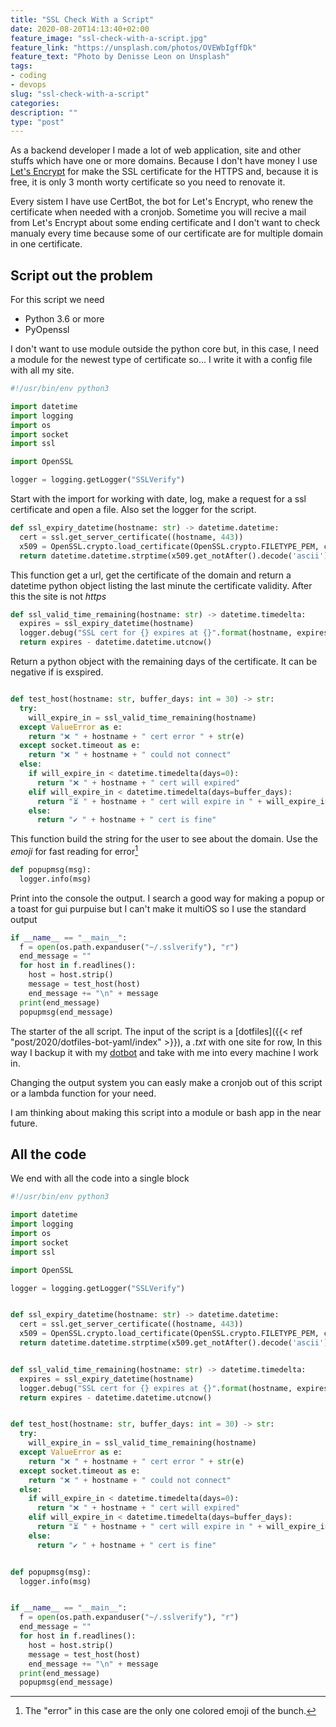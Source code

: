 ```yaml
---
title: "SSL Check With a Script"
date: 2020-08-20T14:13:40+02:00
feature_image: "ssl-check-with-a-script.jpg"
feature_link: "https://unsplash.com/photos/OVEWbIgffDk"
feature_text: "Photo by Denisse Leon on Unsplash"
tags:
- coding
- devops
slug: "ssl-check-with-a-script"
categories: 
description: ""
type: "post"
---
```


As a backend developer I made a lot of web application, site and other stuffs which have one or more domains. Because I don't have money I use [Let's Encrypt](https://letsencrypt.org/) for make the SSL certificate for the HTTPS and, because it is free, it is only 3 month worty certificate so you need to renovate it.

Every sistem I have use CertBot, the bot for Let's Encrypt, who renew the certificate when needed with a cronjob. Sometime you will recive a mail from Let's Encrypt about some ending certificate and I don't want to check manualy every time because some of our certificate are for multiple domain in one certificate.

## Script out the problem

For this script we need 

* Python 3.6 or more
* PyOpenssl

I don't want to use module outside the python core but, in this case, I need a module for the newest type of certificate so... I write it with a config file with all my site.

``` python
#!/usr/bin/env python3

import datetime
import logging
import os
import socket
import ssl

import OpenSSL

logger = logging.getLogger("SSLVerify")
```

Start with the import for working with date, log, make a request for a ssl certificate and open a file. Also set the logger for the script.


``` python {linenostart=14}
def ssl_expiry_datetime(hostname: str) -> datetime.datetime:
  cert = ssl.get_server_certificate((hostname, 443))
  x509 = OpenSSL.crypto.load_certificate(OpenSSL.crypto.FILETYPE_PEM, cert)
  return datetime.datetime.strptime(x509.get_notAfter().decode('ascii'), '%Y%m%d%H%M%SZ')
```

This function get a url, get the certificate of the domain and return a datetime python object listing the last minute the certificate validity. After this the site is not _https_

``` python {linenostart=20}
def ssl_valid_time_remaining(hostname: str) -> datetime.timedelta:
  expires = ssl_expiry_datetime(hostname)
  logger.debug("SSL cert for {} expires at {}".format(hostname, expires.isoformat()))
  return expires - datetime.datetime.utcnow()
```

Return a python object with the remaining days of the certificate. It can be negative if is exspired.

``` python {linenostart=27}

def test_host(hostname: str, buffer_days: int = 30) -> str:
  try:
    will_expire_in = ssl_valid_time_remaining(hostname)
  except ValueError as e:
    return "❌ " + hostname + " cert error " + str(e)
  except socket.timeout as e:
    return "❌ " + hostname + " could not connect"
  else:
    if will_expire_in < datetime.timedelta(days=0):
      return "❌ " + hostname + " cert will expired"
    elif will_expire_in < datetime.timedelta(days=buffer_days):
      return "⏳ " + hostname + " cert will expire in " + will_expire_in
    else:
      return "✔️ " + hostname + " cert is fine"
```

This function build the string for the user to see about the domain. Use the _emoji_ for fast reading for error[^1]


``` python {linenostart=44}
def popupmsg(msg):
  logger.info(msg)
```

Print into the console the output. I search a good way for making a popup or a toast for gui purpuise but I can't make it multiOS so I use the standard output

```python {linenostart=48}
if __name__ == "__main__":
  f = open(os.path.expanduser("~/.sslverify"), "r")
  end_message = ""
  for host in f.readlines():
    host = host.strip()
    message = test_host(host)
    end_message += "\n" + message
  print(end_message)
  popupmsg(end_message)

```

The starter of the all script. The input of the script is a [dotfiles]({{< ref "post/2020/dotfiles-bot-yaml/index" >}}), a _.txt_ with one site for row,
In this way I backup it with my  [dotbot](https://github.com/anishathalye/dotbot) and take with me into every machine I work in.

Changing the output system you can easly make a cronjob out of this script or a lambda function for your need.

I am thinking about making this script into a module or bash app in the near future.

## All the code

We end with all the code into a single block

``` python
#!/usr/bin/env python3

import datetime
import logging
import os
import socket
import ssl

import OpenSSL

logger = logging.getLogger("SSLVerify")


def ssl_expiry_datetime(hostname: str) -> datetime.datetime:
  cert = ssl.get_server_certificate((hostname, 443))
  x509 = OpenSSL.crypto.load_certificate(OpenSSL.crypto.FILETYPE_PEM, cert)
  return datetime.datetime.strptime(x509.get_notAfter().decode('ascii'), '%Y%m%d%H%M%SZ')


def ssl_valid_time_remaining(hostname: str) -> datetime.timedelta:
  expires = ssl_expiry_datetime(hostname)
  logger.debug("SSL cert for {} expires at {}".format(hostname, expires.isoformat()))
  return expires - datetime.datetime.utcnow()


def test_host(hostname: str, buffer_days: int = 30) -> str:
  try:
    will_expire_in = ssl_valid_time_remaining(hostname)
  except ValueError as e:
    return "❌ " + hostname + " cert error " + str(e)
  except socket.timeout as e:
    return "❌ " + hostname + " could not connect"
  else:
    if will_expire_in < datetime.timedelta(days=0):
      return "❌ " + hostname + " cert will expired"
    elif will_expire_in < datetime.timedelta(days=buffer_days):
      return "⏳ " + hostname + " cert will expire in " + will_expire_in
    else:
      return "✔️ " + hostname + " cert is fine"


def popupmsg(msg):
  logger.info(msg)


if __name__ == "__main__":
  f = open(os.path.expanduser("~/.sslverify"), "r")
  end_message = ""
  for host in f.readlines():
    host = host.strip()
    message = test_host(host)
    end_message += "\n" + message
  print(end_message)
  popupmsg(end_message)

```

[^1]: The "error" in this case are the only one colored emoji of the bunch.
